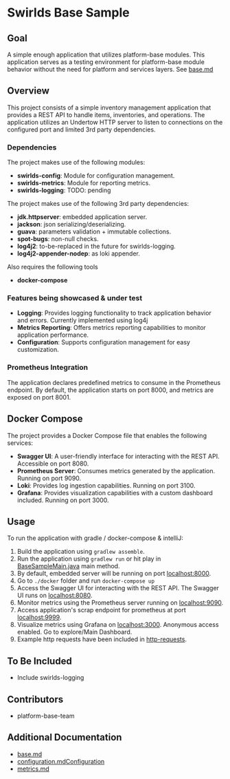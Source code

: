 # Swirlds Base Sample

## Goal

A simple enough application that utilizes platform-base modules. This application serves as a testing environment for platform-base module behavior without the need for platform and services layers.
See [base.md](..%2F..%2Fdocs%2Fbase%2Fbase.md)

## Overview

This project consists of a simple inventory management application that provides a REST API to handle items, inventories, and operations. The application utilizes an Undertow HTTP server to listen to connections on the configured port and limited 3rd party dependencies.
### Dependencies

The project makes use of the following modules:

- **swirlds-config**: Module for configuration management.
- **swirlds-metrics**: Module for reporting metrics.
- **swirlds-logging**: TODO: pending

The project makes use of the following 3rd party dependencies:
- **jdk.httpserver**: embedded application server.
- **jackson**: json serializing/deserializing.
- **guava**: parameters validation + immutable collections.
- **spot-bugs**: non-null checks.
- **log4j2**: to-be-replaced in the future for swirlds-logging.
- **log4j2-appender-nodep**: as loki appender.

Also requires the following tools
- **docker-compose**

### Features being showcased & under test

- **Logging**: Provides logging functionality to track application behavior and errors. Currently implemented using log4j
- **Metrics Reporting**: Offers metrics reporting capabilities to monitor application performance.
- **Configuration**: Supports configuration management for easy customization.

### Prometheus Integration

The application declares predefined metrics to consume in the Prometheus endpoint. By default, the application starts on port 8000, and metrics are exposed on port 8001.

## Docker Compose

The project provides a Docker Compose file that enables the following services:

- **Swagger UI**: A user-friendly interface for interacting with the REST API. Accessible on port 8080.
- **Prometheus Server**: Consumes metrics generated by the application. Running on port 9090.
- **Loki**: Provides log ingestion capabilities. Running on port 3100.
- **Grafana**: Provides visualization capabilities with a custom dashboard included. Running on port 3000.

## Usage

To run the application with gradle / docker-compose & intelliJ:
1. Build the application using `gradlew assemble`.
2. Run the application using `gradlew run` or hit play in [BaseSampleMain.java](src%2Fmain%2Fjava%2Fcom%2Fswirlds%2Fbase%2Fsample%2FBaseSampleMain.java) main method.
3. By default, embedded server will be running on port [localhost:8000](localhost:8080/).
4. Go to `./docker` folder and run `docker-compose up`
5. Access the Swagger UI for interacting with the REST API. The Swagger UI runs on [localhost:8080](http://localhost:8080).
6. Monitor metrics using the Prometheus server running on [localhost:9090](http://localhost:9090/).
7. Access application's scrap endpoint for prometheus at port [localhost:9999](http://localhost:9999/).
8. Visualize metrics using Grafana on [localhost:3000](http://localhost:3000/). Anonymous access enabled. Go to explore/Main Dashboard.
9. Example http requests have been included in [http-requests](http-requests%2FItems.http).


## To Be Included

- Include swirlds-logging

## Contributors

- platform-base-team

## Additional Documentation
- [base.md](..%2F..%2Fdocs%2Fbase%2Fbase.md)
- [configuration.md](..%2F..%2Fdocs%2Fbase%2Fconfiguration%2Fconfiguration.md)[Configuration](./base/configuration/configuration.md)
- [metrics.md](..%2F..%2Fdocs%2Fbase%2Fmetrics%2Fmetrics.md)
